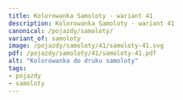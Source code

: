 ```yaml
---
title: Kolorowanka Samoloty - wariant 41
description: Kolorowanka Samoloty - wariant 41
canonical: /pojazdy/samoloty/
variant_of: samoloty
image: /pojazdy/samoloty/41/samoloty-41.svg
pdf: /pojazdy/samoloty/41/samoloty-41.pdf
alt: "Kolorowanka do druku samoloty"
tags:
- pojazdy
- samoloty
---
```

